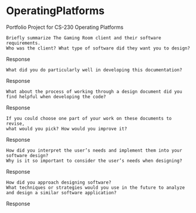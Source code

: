 # OperatingPlatforms
Portfolio Project for CS-230 Operating Platforms

    Briefly summarize The Gaming Room client and their software requirements.
    Who was the client? What type of software did they want you to design?

Response

    What did you do particularly well in developing this documentation?

Response

    What about the process of working through a design document did you find helpful when developing the code?

Response

    If you could choose one part of your work on these documents to revise,
    what would you pick? How would you improve it?

Response

    How did you interpret the user’s needs and implement them into your software design?
    Why is it so important to consider the user’s needs when designing?

Response

    How did you approach designing software?
    What techniques or strategies would you use in the future to analyze and design a similar software application?

Response
